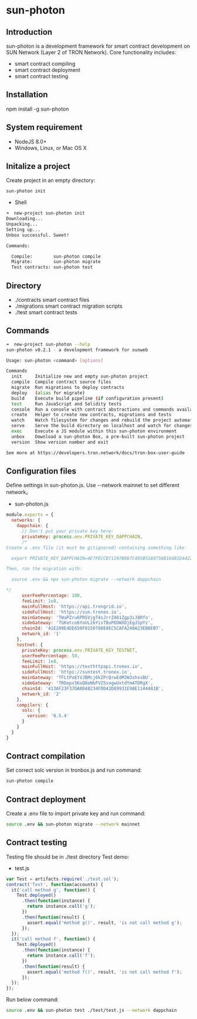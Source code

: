 # sun-photon

## Introduction

sun-photon is a development framework for smart contract development on SUN Network (Layer 2 of TRON Network). Core functionality includes: 

* smart contract compiling
* smart contract deployment
* smart contract testing

## Installation

npm install -g sun-photon

## System requirement

* NodeJS 8.0+
* Windows, Linux, or Mac OS X

## Initalize a project

Create project in an empty directory:

```bash
sun-photon init
```

* Shell

```bash
➜  new-project sun-photon init
Downloading...
Unpacking...
Setting up...
Unbox successful. Sweet!

Commands:

  Compile:        sun-photon compile
  Migrate:        sun-photon migrate
  Test contracts: sun-photon test
```

## Directory

* ./contracts     smart contract files
* ./migrations    smart contract migration scripts
* ./test          smart contract tests

## Commands

```bash
➜  new-project sun-photon --help
sun-photon v0.2.1 - a development framework for sunweb

Usage: sun-photon <command> [options]

Commands
  init     Initialize new and empty sun-photon project
  compile  Compile contract source files
  migrate  Run migrations to deploy contracts
  deploy   (alias for migrate)
  build    Execute build pipeline (if configuration present)
  test     Run JavaScript and Solidity tests
  console  Run a console with contract abstractions and commands available
  create   Helper to create new contracts, migrations and tests
  watch    Watch filesystem for changes and rebuild the project automatically
  serve    Serve the build directory on localhost and watch for changes
  exec     Execute a JS module within this sun-photon environment
  unbox    Download a sun-photon Box, a pre-built sun-photon project
  version  Show version number and exit

See more at https://developers.tron.network/docs/tron-box-user-guide
```

## Configuration files

Define settings in sun-photon.js. Use --network mainnet to set different network。

* sun-photon.js

```js
module.exports = {
  networks: {
    dappchain: {
      // Don't put your private key here:
      privateKey: process.env.PRIVATE_KEY_DAPPCHAIN,
      /*
Create a .env file (it must be gitignored) containing something like

  export PRIVATE_KEY_DAPPCHAIN=4E7FECCB71207B867C495B51A9758B104B1D4422088A87F4978BE64636656243

Then, run the migration with:

  source .env && npx sun-photon migrate --network dappchain

*/
      userFeePercentage: 100,
      feeLimit: 1e8,
      mainFullHost: 'https://api.trongrid.io',
      sideFullHost: 'https://sun.tronex.io',
      mainGateway: 'TWaPZru6PR5VjgT4sJrrZ481Zgp3iJ8Rfo',
      sideGateway: 'TGKotco6YoULzbYisTBuP6DWXDjEgJSpYz',
      chainId: '41E209E4DE650F0150788E8EC5CAFA240A23EB8EB7',
      network_id: '1'
    },
    testnet: {
      privateKey: process.env.PRIVATE_KEY_TESTNET,
      userFeePercentage: 50,
      feeLimit: 1e8,
      mainFullHost: 'https://testhttpapi.tronex.io',
      sideFullHost: 'https://suntest.tronex.io',
      mainGateway: 'TFLtPoEtVJBMcj6kZPrQrwEdM3W3shxsBU',
      sideGateway: 'TRDepx5KoQ8oNbFVZ5sogwUxtdYmATDRgX',
      chainId: '413AF23F37DA0D48234FDD43D89931E98E1144481B',
      network_id: '2'
    },
    compilers: {
      solc: {
        version: '0.5.4'
      }
    }
  }
}
```

## Contract compilation

Set correct solc version in tronbox.js and run command:

```bash
sun-photon compile
```

## Contract deployment

Create a .env file to import private key and run command:

```bash
source .env && sun-photon migrate --network mainnet
```

## Contract testing

Testing file should be in  ./test directory
Test demo:

* test.js

```js
var Test = artifacts.require('./test.sol');
contract('Test', function(accounts) {
  it('call method g', function() {
    Test.deployed()
      .then(function(instance) {
        return instance.call('g');
      })
      .then(function(result) {
        assert.equal('method g()', result, 'is not call method g');
      });
  });
  it('call method f', function() {
    Test.deployed()
      .then(function(instance) {
        return instance.call('f');
      })
      .then(function(result) {
        assert.equal('method f()', result, 'is not call method f');
      });
  });
});
```

Run below command:

```bash
source .env && sun-photon test ./test/test.js --network dappchain
```
